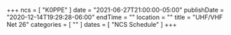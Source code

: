 +++
ncs = [ "K0PPE" ]
date = "2021-06-27T21:00:00-05:00"
publishDate = "2020-12-14T19:29:28-06:00"
endTime = ""
location = ""
title = "UHF/VHF Net 26"
categories = [ "" ]
dates = [ "NCS Schedule" ]
+++
